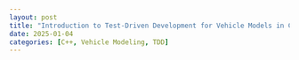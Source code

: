```yaml
---
layout: post
title: "Introduction to Test-Driven Development for Vehicle Models in C++"
date: 2025-01-04
categories: [C++, Vehicle Modeling, TDD]
---
```

